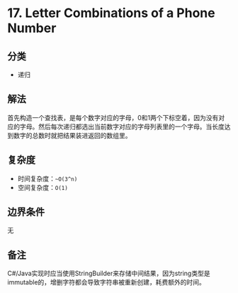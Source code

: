 # 17. Letter Combinations of a Phone Number

## 分类
* 递归

## 解法
首先构造一个查找表，是每个数字对应的字母，0和1两个下标空着，因为没有对应的字母。然后每次递归都选出当前数字对应的字母列表里的一个字母。当长度达到数字的总数时就把结果装进返回的数组里。

## 复杂度
* 时间复杂度：`~O(3^n)`
* 空间复杂度：`O(1)`

## 边界条件
无

## 备注
C#/Java实现时应当使用StringBuilder来存储中间结果，因为string类型是immutable的，增删字符都会导致字符串被重新创建，耗费额外的时间。